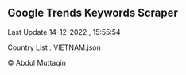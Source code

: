 

## Google Trends Keywords Scraper 
 
Last Update 14-12-2022 , 15:55:54

Country List :
VIETNAM.json



© Abdul Muttaqin 

